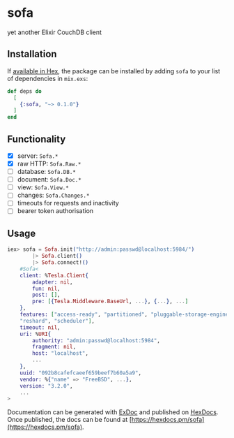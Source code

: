 # sofa

yet another Elixir CouchDB client

## Installation

If [available in Hex](https://hex.pm/docs/publish), the package can be installed
by adding `sofa` to your list of dependencies in `mix.exs`:

```elixir
def deps do
  [
    {:sofa, "~> 0.1.0"}
  ]
end
```

## Functionality

- [x] server:   `Sofa.*`
- [x] raw HTTP: `Sofa.Raw.*`
- [ ] database: `Sofa.DB.*`
- [ ] document: `Sofa.Doc.*`
- [ ] view:     `Sofa.View.*`
- [ ] changes:  `Sofa.Changes.*`
- [ ] timeouts for requests and inactivity
- [ ] bearer token authorisation

## Usage

```elixir
iex> sofa = Sofa.init("http://admin:passwd@localhost:5984/")
        |> Sofa.client()
        |> Sofa.connect!()
    #Sofa<
    client: %Tesla.Client{
        adapter: nil,
        fun: nil,
        post: [],
        pre: [{Tesla.Middleware.BaseUrl, ...}, {...}, ...]
    },
    features: ["access-ready", "partitioned", "pluggable-storage-engines",
    "reshard", "scheduler"],
    timeout: nil,
    uri: %URI{
        authority: "admin:passwd@localhost:5984",
        fragment: nil,
        host: "localhost",
        ...
    },
    uuid: "092b8cafefcaeef659beef7b60a5a9",
    vendor: %{"name" => "FreeBSD", ...},
    version: "3.2.0",
    ...
>
```

Documentation can be generated with [ExDoc](https://github.com/elixir-lang/ex_doc)
and published on [HexDocs](https://hexdocs.pm). Once published, the docs can
be found at [https://hexdocs.pm/sofa](https://hexdocs.pm/sofa).
